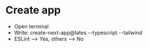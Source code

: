 # Create app

- Open terminal
- Write: create-next-app@lates --typescript --tailwind
- ESLint --> Yes, others --> No
